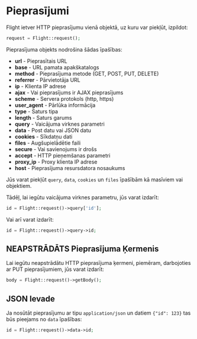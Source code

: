 # Pieprasījumi

Flight ietver HTTP pieprasījumu vienā objektā, uz kuru var piekļūt, izpildot:

```php
request = Flight::request();
```

Pieprasījuma objekts nodrošina šādas īpašības:

- **url** - Pieprasītais URL
- **base** - URL pamata apakškatalogs
- **method** - Pieprasījuma metode (GET, POST, PUT, DELETE)
- **referrer** - Pārvietotāja URL
- **ip** - Klienta IP adrese
- **ajax** - Vai pieprasījums ir AJAX pieprasījums
- **scheme** - Servera protokols (http, https)
- **user_agent** - Pārlūka informācija
- **type** - Saturs tipa
- **length** - Saturs garums
- **query** - Vaicājuma virknes parametri
- **data** - Post datu vai JSON datu
- **cookies** - Sīkdatņu dati
- **files** - Augšupielādētie faili
- **secure** - Vai savienojums ir drošs
- **accept** - HTTP pieņemšanas parametri
- **proxy_ip** - Proxy klienta IP adrese
- **host** - Pieprasījuma resursdatora nosaukums

Jūs varat piekļūt `query`, `data`, `cookies` un `files` īpašībām kā masīviem vai objektiem.

Tādēļ, lai iegūtu vaicājuma virknes parametru, jūs varat izdarīt:

```php
id = Flight::request()->query['id'];
```

Vai arī varat izdarīt:

```php
id = Flight::request()->query->id;
```

## NEAPSTRĀDĀTS Pieprasījuma Ķermenis

Lai iegūtu neapstrādātu HTTP pieprasījuma ķermeni, piemēram, darbojoties ar PUT pieprasījumiem,
jūs varat izdarīt:

```php
body = Flight::request()->getBody();
```

## JSON Ievade

Ja nosūtāt pieprasījumu ar tipu `application/json` un datiem `{"id": 123}`
tas būs pieejams no `data` īpašības:

```php
id = Flight::request()->data->id;
```